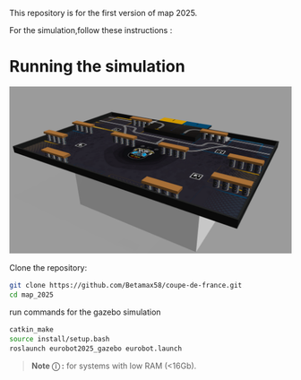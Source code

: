 This repository is for the first version of map 2025.

For the simulation,follow these instructions  :

# Running the simulation

![Table 2025](src/eurobot2025/images/cdf2025.png)

Clone the repository:
```bash
git clone https://github.com/Betamax58/coupe-de-france.git
cd map_2025
```
run commands for the gazebo simulation
```bash
catkin_make
source install/setup.bash
roslaunch eurobot2025_gazebo eurobot.launch
```



> **Note &#9432; :** for systems with low RAM (<16Gb).
